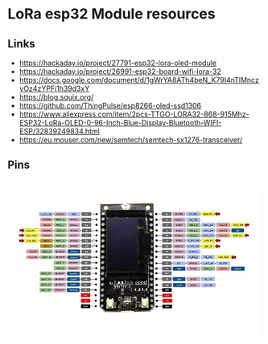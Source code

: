 # LoRa esp32 Module resources

## Links
- https://hackaday.io/project/27791-esp32-lora-oled-module
- https://hackaday.io/project/26991-esp32-board-wifi-lora-32
- https://docs.google.com/document/d/1gWrYA8ATh4beN_K79I4nTlMnczvOz4zYPFi1h39d3xY
- https://blog.squix.org/
- https://github.com/ThingPulse/esp8266-oled-ssd1306
- https://www.aliexpress.com/item/2pcs-TTGO-LORA32-868-915Mhz-ESP32-LoRa-OLED-0-96-Inch-Blue-Display-Bluetooth-WIFI-ESP/32839249834.html
- https://eu.mouser.com/new/semtech/semtech-sx1276-transceiver/

## Pins
![esp32 LoRa Module pin layout][pins]

[pins]: esp32_lora_wifi_pins.jpg
